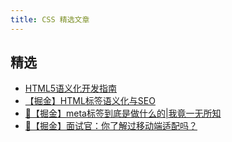 ```yaml
---
title: CSS 精选文章
---
```



## 精选

- [HTML5语义化开发指南](https://blog.csdn.net/weixin_34234823/article/details/93165723 'HTML5语义化开发指南')
- [【掘金】HTML标签语义化与SEO](https://juejin.cn/post/6876826035946684424 '【掘金】HTML标签语义化与SEO')
- [🌟【掘金】meta标签到底是做什么的|我竟一无所知](https://juejin.cn/post/6987919006468407309 '【掘金】meta标签到底是做什么的|我竟一无所知')
- [🌟【掘金】面试官：你了解过移动端适配吗？](https://juejin.cn/post/6844903631993454600 '【掘金】面试官：你了解过移动端适配吗？')
